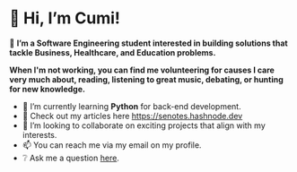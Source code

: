 # 👋 Hi, I’m Cumi! 
👀 **I’m a Software Engineering student interested in building solutions that tackle Business, Healthcare, and Education problems.**

**When I'm not working, you can find me volunteering for causes I care very much about, reading, listening to great music, debating, or hunting for new knowledge.**
- 🌱 I’m currently learning **Python** for back-end development.
- 📝 Check out my articles here <https://senotes.hashnode.dev>
- 💞️ I’m looking to collaborate on exciting projects that align with my interests.
- 📫 You can reach me via my email on my profile. 
- ❔ Ask me a question [here](https://github.com/CtripleU/CtripleU/pulls?q=is%3Apr+is%3Aopen).

<!---
CtripleU/CtripleU is a ✨ special ✨ repository because its `README.md` (this file) appears on your GitHub profile.
You can click the Preview link to take a look at your changes.
--->
